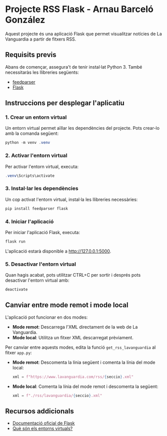 # Projecte RSS Flask - Arnau Barceló González

Aquest projecte és una aplicació Flask que permet visualitzar notícies de La Vanguardia a partir de fitxers RSS.

## Requisits previs

Abans de començar, assegura't de tenir instal·lat Python 3\. També necessitaràs les llibreries següents:

- [feedparser](https://pythonhosted.org/feedparser/)
- [Flask](https://flask.palletsprojects.com/)

## Instruccions per desplegar l'aplicatiu

### 1\. Crear un entorn virtual

Un entorn virtual permet aïllar les dependències del projecte. Pots crear-lo amb la comanda següent:

```powershell
python -m venv .venv
```

### 2\. Activar l'entorn virtual

Per activar l'entorn virtual, executa:

```powershell
.venv\Scripts\activate
```

### 3\. Instal·lar les dependències

Un cop activat l'entorn virtual, instal·la les llibreries necessàries:

```powershell
pip install feedparser flask
```

### 4\. Iniciar l'aplicació

Per iniciar l'aplicació Flask, executa:

```powershell
flask run
```

L'aplicació estarà disponible a <http://127.0.0.1:5000>.

### 5\. Desactivar l'entorn virtual

Quan hagis acabat, pots utilitzar CTRL+C per sortir i després pots desactivar l'entorn virtual amb:

```powershell
deactivate
```

## Canviar entre mode remot i mode local

L'aplicació pot funcionar en dos modes:

- **Mode remot**: Descarrega l'XML directament de la web de La Vanguardia.
- **Mode local**: Utilitza un fitxer XML descarregat prèviament.

Per canviar entre aquests modes, edita la funció `get_rss_lavanguardia` al fitxer `app.py`:

- **Mode remot**: Descomenta la línia següent i comenta la línia del mode local:

  ```python
  xml = f"https://www.lavanguardia.com/rss/{seccio}.xml"
  ```

- **Mode local**: Comenta la línia del mode remot i descomenta la següent:

  ```python
  xml = f"./rss/lavanguardia/{seccio}.xml"
  ```

## Recursos addicionals

- [Documentació oficial de Flask](https://flask.palletsprojects.com/)
- [Què són els entorns virtuals?](https://realpython.com/python-virtual-environments-a-primer/)
